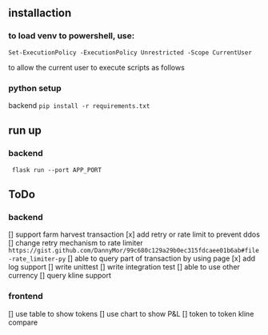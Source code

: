 ## installaction

### to load venv to powershell, use:

```Set-ExecutionPolicy -ExecutionPolicy Unrestricted -Scope CurrentUser```

to allow the current user to execute scripts as follows


### python setup
backend
``` pip install -r requirements.txt ```


## run up

### backend
``` flask run --port APP_PORT```


## ToDo

### backend
[] support farm harvest transaction
[x] add retry or rate limit to prevent ddos
[] change retry mechanism to rate limiter `https://gist.github.com/DannyMor/99c680c129a29b0ec315fdcaee01b6ab#file-rate_limiter-py`
[] able to query part of transaction by using page
[x] add log support
[] write unittest
[] write integration test
[] able to use other currency
[] query kline support

### frontend
[] use table to show tokens
[] use chart to show P&L
[] token to token kline compare
